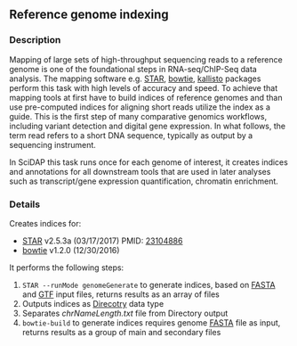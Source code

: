 ## Reference genome indexing

### Description

Mapping of large sets of high-throughput sequencing reads to a reference genome is one of the foundational steps in RNA-seq/ChIP-Seq data analysis. The mapping software e.g. [STAR](https://github.com/alexdobin/STAR), [bowtie](http://bowtie-bio.sourceforge.net/bowtie2/index.shtml), [kallisto](https://pachterlab.github.io/kallisto/manual) packages perform this task with high levels of accuracy and speed. To achieve that mapping tools at first have to build indices of reference genomes and than use pre-computed indices for aligning short reads utilize the index as a guide. This is the first step of many comparative genomics workflows, including variant detection and digital gene expression. In what follows, the term read refers to a short DNA sequence, typically as output by a sequencing instrument.

In SciDAP this task runs once for each genome of interest, it creates indices and annotations for all downstream tools that are used in later analyses such as transcript/gene expression quantification, chromatin enrichment.

### Details

Creates indices for:
* [STAR](https://github.com/alexdobin/STAR) v2.5.3a (03/17/2017) PMID: [23104886](https://www.ncbi.nlm.nih.gov/pubmed/23104886)
* [bowtie](http://bowtie-bio.sourceforge.net/tutorial.shtml) v1.2.0 (12/30/2016)

It performs the following steps:

1. `STAR --runMode genomeGenerate` to generate indices, based on [FASTA](http://zhanglab.ccmb.med.umich.edu/FASTA/) and [GTF](http://mblab.wustl.edu/GTF2.html) input files, returns results as an array of files
2. Outputs indices as [Direcotry](http://www.commonwl.org/v1.0/CommandLineTool.html#Directory) data type
3. Separates *chrNameLength.txt* file from Directory output
4. `bowtie-build` to generate indices requires genome [FASTA](http://zhanglab.ccmb.med.umich.edu/FASTA/) file as input, returns results as a group of main and secondary files
